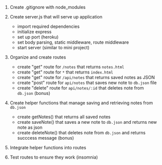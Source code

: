 1. Create .gitignore with node_modules

2. Create server.js that will serve up application
    - import required dependencies
    - initialize express
    - set up port (heroku)
    - set body parsing, static middleware, route middleware
    - start server (similar to mini project)

3. Organize and create routes
    - create "get" route for `/notes` that returns `notes.html`
    - create "get" route for `*` that returns `index.html`
    - create "get" route for `/api/notes` that returns saved notes as JSON
    - create "post" route for `api/notes` that saves new note to `db.json` file
    - create "delete" route for `api/notes/:id` that deletes note from `db.json` (bonus)

4. Create helper functions that manage saving and retrieving notes from `db.json`
    - create getNotes() that returns all saved notes
    - create saveNote() that saves a new note to `db.json` and returns new note as json
    - create deleteNote() that deletes note from `db.json` and returns succcess message (bonus)

5. Integrate helper functions into routes

6. Test routes to ensure they work (insomnia)